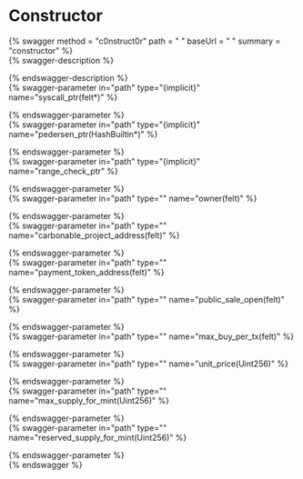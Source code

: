 
Constructor
===========
  
{% swagger method = "c0nstruct0r" path = " " baseUrl = " " summary = "constructor" %}  
{% swagger-description %}  
  
{% endswagger-description %}  
{% swagger-parameter in="path" type="{implicit}" name="syscall_ptr(felt*)" %}  
  
{% endswagger-parameter %}  
{% swagger-parameter in="path" type="{implicit}" name="pedersen_ptr(HashBuiltin*)" %}  
  
{% endswagger-parameter %}  
{% swagger-parameter in="path" type="{implicit}" name="range_check_ptr" %}  
  
{% endswagger-parameter %}  
{% swagger-parameter in="path" type="" name="owner(felt)" %}  
  
{% endswagger-parameter %}  
{% swagger-parameter in="path" type="" name="carbonable_project_address(felt)" %}  
  
{% endswagger-parameter %}  
{% swagger-parameter in="path" type="" name="payment_token_address(felt)" %}  
  
{% endswagger-parameter %}  
{% swagger-parameter in="path" type="" name="public_sale_open(felt)" %}  
  
{% endswagger-parameter %}  
{% swagger-parameter in="path" type="" name="max_buy_per_tx(felt)" %}  
  
{% endswagger-parameter %}  
{% swagger-parameter in="path" type="" name="unit_price(Uint256)" %}  
  
{% endswagger-parameter %}  
{% swagger-parameter in="path" type="" name="max_supply_for_mint(Uint256)" %}  
  
{% endswagger-parameter %}  
{% swagger-parameter in="path" type="" name="reserved_supply_for_mint(Uint256)" %}  
  
{% endswagger-parameter %}  
{% endswagger %}